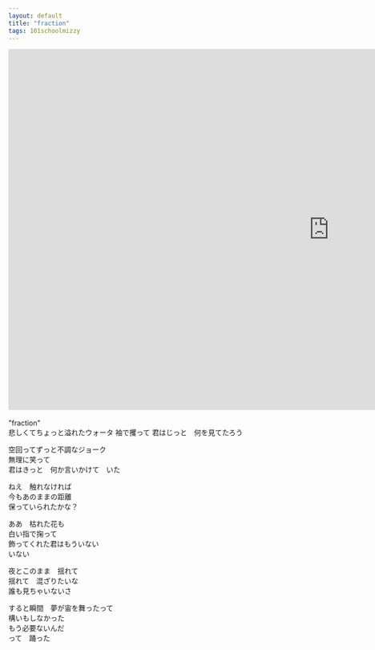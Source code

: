 ```yaml
---
layout: default
title: "fraction"
tags: 101schoolmizzy
---
```

<div class="movie-wrap">
<iframe width="1280" height="720" src="https://www.youtube.com/embed/hLkEz-sXFAo" title="fraction / 初音ミク" frameborder="0" allow="accelerometer; autoplay; clipboard-write; encrypted-media; gyroscope; picture-in-picture" allowfullscreen></iframe>
</div>
<br>
"fraction"  
<br>
悲しくてちょっと溢れたウォータ  
袖で攫って  
君はじっと　何を見てたろう  

空回ってずっと不調なジョーク  
無理に笑って  
君はきっと　何か言いかけて　いた  

ねえ　触れなければ  
今もあのままの距離  
保っていられたかな？  

ああ　枯れた花も  
白い指で掬って  
飾ってくれた君はもういない  
いない  

夜とこのまま　揺れて  
揺れて　混ざりたいな  
誰も見ちゃいないさ  

すると瞬間　夢が宙を舞ったって  
構いもしなかった  
もう必要ないんだ  
って　踊った  
